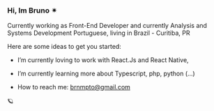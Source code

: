 ### Hi, Im Bruno ✴︎

Currently working as Front-End Developer and currently Analysis and Systems Development
Portuguese, living in Brazil - Curitiba, PR

Here are some ideas to get you started:

- I’m currently loving to work with React.Js and React Native, 
- I’m currently learning more about Typescript, php, python (...)

- How to reach me: brnmpto@gmail.com

🪐
